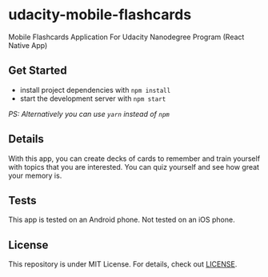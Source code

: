 # udacity-mobile-flashcards
Mobile Flashcards Application For Udacity Nanodegree Program (React Native App)

## Get Started

* install project dependencies with `npm install`
* start the development server with `npm start`

_PS: Alternatively you can use `yarn` instead of `npm`_

## Details

With this app, you can create decks of cards to remember and train yourself with topics that you are interested. You can quiz yourself and see how great your memory is.

## Tests

This app is tested on an Android phone. Not tested on an iOS phone. 

## License

This repository is under MIT License.
For details, check out [LICENSE](LICENSE).
